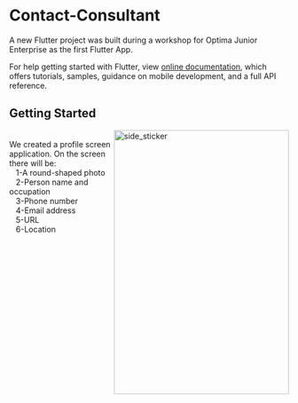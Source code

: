 # Contact-Consultant

A new Flutter project was built during a workshop for Optima Junior Enterprise as the first Flutter App.<p align="left">
For help getting started with Flutter, view
[online documentation](https://flutter.dev/docs), which offers tutorials,
samples, guidance on mobile development, and a full API reference.

</p>

## Getting Started
<img align="right" width=315px height=476px alt="side_sticker" src="https://user-images.githubusercontent.com/63550308/137479113-687e9d4b-3507-441d-b45f-90f73ff19ff6.png" />

<br>
We created a profile screen application. On the screen there will be:<br>
&nbsp &nbsp1-A round-shaped photo <br>
&nbsp &nbsp2-Person name and occupation<br>
&nbsp &nbsp3-Phone number<br>
&nbsp &nbsp4-Email address<br>
&nbsp &nbsp5-URL<br>
&nbsp &nbsp6-Location<br>


